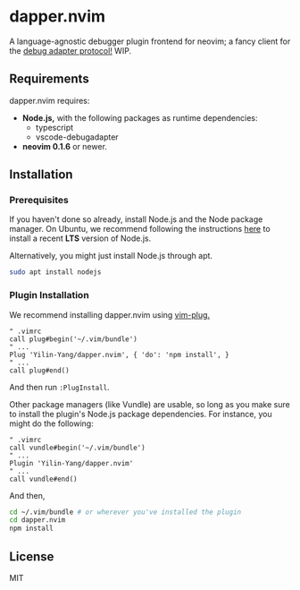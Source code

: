 dapper.nvim
================================================================================
A language-agnostic debugger plugin frontend for neovim; a fancy client for the
[debug adapter protocol!](https://microsoft.github.io/debug-adapter-protocol/)
WIP.


Requirements
--------------------------------------------------------------------------------
dapper.nvim requires:

- **Node.js,** with the following packages as runtime dependencies:
  - typescript
  - vscode-debugadapter
- **neovim 0.1.6** or newer.
<!-- TODO update requirements based on nvim api functions -->
<!-- TODO update Node requirements -->

Installation
--------------------------------------------------------------------------------

### Prerequisites
If you haven't done so already, install Node.js and the Node package manager. On
Ubuntu, we recommend following the instructions [here](https://websiteforstudents.com/install-the-latest-node-js-and-nmp-packages-on-ubuntu-16-04-18-04-lts/)
to install a recent **LTS** version of Node.js.

Alternatively, you might just install Node.js through apt.
```bash
sudo apt install nodejs
```

### Plugin Installation
We recommend installing dapper.nvim using [vim-plug.](https://github.com/junegunn/vim-plug)

```vim
" .vimrc
call plug#begin('~/.vim/bundle')
" ...
Plug 'Yilin-Yang/dapper.nvim', { 'do': 'npm install', }
" ...
call plug#end()
```
And then run `:PlugInstall`.

Other package managers (like Vundle) are usable, so long as you make sure to
install the plugin's Node.js package dependencies. For instance, you might do
the following:

```vim
" .vimrc
call vundle#begin('~/.vim/bundle')
" ...
Plugin 'Yilin-Yang/dapper.nvim'
" ...
call vundle#end()
```

And then,
```bash
cd ~/.vim/bundle # or wherever you've installed the plugin
cd dapper.nvim
npm install
```

License
--------------------------------------------------------------------------------
MIT
